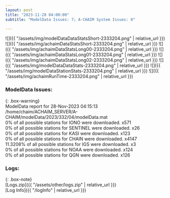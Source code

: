 ```yaml
---
layout: post
title: "2023-11-28 04:00:00"
subtitle: "ModelData Issues: 7; A-CHAIM System Issues: 0"

---
```


![]({{ "/assets/img/modelDataDataStatsShort-2333204.png" | relative_url }})
![]({{ "/assets/img/achaimDataStatsShort-2333204.png" | relative_url }})
![]({{ "/assets/img/achaimDataStatsLong00-2333204.png" | relative_url }})
![]({{ "/assets/img/achaimDataStatsLong01-2333204.png" | relative_url }})
![]({{ "/assets/img/achaimDataStatsLong02-2333204.png" | relative_url }})
![]({{ "/assets/img/modelDataDataStats-2333204.png" | relative_url }})
![]({{ "/assets/img/modelDataStationStats-2333204.png" | relative_url }})
![]({{ "/assets/img/achaimRunTime-2333204.png" | relative_url }})


### ModelData Issues:  
  
{: .box-warning}  
 ModelData report for 28-Nov-2023 04:15:13   
 /home/chaim/ACHAIM_SERVER/A-CHAIM/modelData/2023/332/04/modelData.mat   
 0% of all possible stations for IONO were downloaded. x571   
 0% of all possible stations for SENTINEL were downloaded. x26   
 0% of all possible stations for KASI were downloaded. x123   
 0% of all possible stations for CHAIN were downloaded. x4147   
 11.3208% of all possible stations for IGS were downloaded. x3   
 0% of all possible stations for NOAA were downloaded. x124   
 0% of all possible stations for QGN were downloaded. x126   
  


### Logs:  
  
{: .box-note}  
[Logs.zip]({{ "/assets/other/logs.zip" | relative_url }})  
[Log Info]({{ "/logInfo" | relative_url }})  
